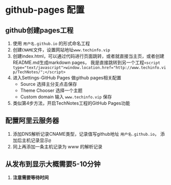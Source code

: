 # github-pages 配置

## github创建pages工程

1. 使用 `用户名.github.io` 的形式命名工程
2. 创建`CNAME`文件，设置网站地址`www.techinfo.vip`
3. 创建index.html，可以通过代码进行页面跳转，或者就直接当主页，或者创建README.md生成markdown pages，
我是直接跳转到另一个工程`<script type="text/javascript">window.location.href="http://www.techinfo.vip/TechNotes/";</script>`
4. 进入Settings-GitHub Pages 做github pages相关配置
    - Source  选择主分支点击保存
    - Theme Chooser 选择一个主题
    - Custom domain 输入 `www.techinfo.vip` 保存
5. 类似第4步方法，开启TechNotes工程的GitHub Pages功能

## 配置阿里云服务器

1. 添加DNS解析记录CNAME类型，记录值写github地址 `用户名.github.io`， 添加后主机记录显示`@`
2. 同上再添加一条主机记录为 www 的解析记录

## **从发布到显示大概需要5-10分钟**

1. **注意需要等待时间**
